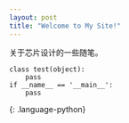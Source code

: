```yaml
---
layout: post
title: "Welcome to My Site!"
---
```


  关于芯片设计的一些随笔。
~~~
class test(object):
    pass
if __name__ == '__main__':
    pass
~~~
{: .language-python}


